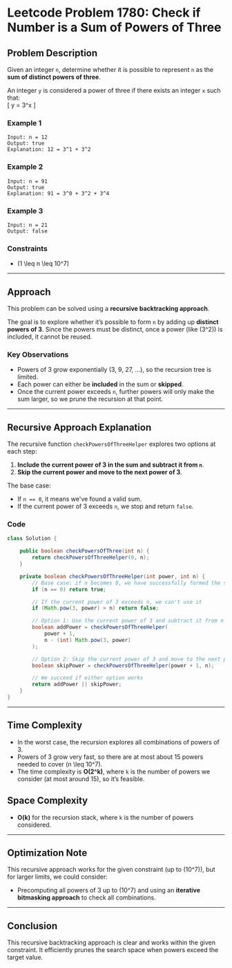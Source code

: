 # Leetcode Problem 1780: Check if Number is a Sum of Powers of Three

## Problem Description
Given an integer `n`, determine whether it is possible to represent `n` as the **sum of distinct powers of three**.

An integer `y` is considered a power of three if there exists an integer `x` such that:  
\[
y = 3^x 
\]

### Example 1
```
Input: n = 12
Output: true
Explanation: 12 = 3^1 + 3^2
```

### Example 2  
```
Input: n = 91
Output: true
Explanation: 91 = 3^0 + 3^2 + 3^4
```

### Example 3
```
Input: n = 21
Output: false
```

### Constraints
- \(1 \leq n \leq 10^7\)

---

## Approach

This problem can be solved using a **recursive backtracking approach**.

The goal is to explore whether it’s possible to form `n` by adding up **distinct powers of 3**. Since the powers must be distinct, once a power (like \(3^2\)) is included, it cannot be reused.

### Key Observations
- Powers of 3 grow exponentially (3, 9, 27, ...), so the recursion tree is limited.
- Each power can either be **included** in the sum or **skipped**.
- Once the current power exceeds `n`, further powers will only make the sum larger, so we prune the recursion at that point.

---

## Recursive Approach Explanation

The recursive function `checkPowersOfThreeHelper` explores two options at each step:
1. **Include the current power of 3 in the sum and subtract it from `n`**.
2. **Skip the current power and move to the next power of 3**.

The base case:
- If `n == 0`, it means we've found a valid sum.
- If the current power of 3 exceeds `n`, we stop and return `false`.

### Code
```java
class Solution {

    public boolean checkPowersOfThree(int n) {
        return checkPowersOfThreeHelper(0, n);
    }

    private boolean checkPowersOfThreeHelper(int power, int n) {
        // Base case: if n becomes 0, we have successfully formed the sum
        if (n == 0) return true;

        // If the current power of 3 exceeds n, we can't use it
        if (Math.pow(3, power) > n) return false;

        // Option 1: Use the current power of 3 and subtract it from n
        boolean addPower = checkPowersOfThreeHelper(
            power + 1,
            n - (int) Math.pow(3, power)
        );

        // Option 2: Skip the current power of 3 and move to the next power
        boolean skipPower = checkPowersOfThreeHelper(power + 1, n);

        // We succeed if either option works
        return addPower || skipPower;
    }
}
```

---

## Time Complexity
- In the worst case, the recursion explores all combinations of powers of 3.
- Powers of 3 grow very fast, so there are at most about 15 powers needed to cover \(n \leq 10^7\).
- The time complexity is **O(2^k)**, where `k` is the number of powers we consider (at most around 15), so it’s feasible.

## Space Complexity
- **O(k)** for the recursion stack, where `k` is the number of powers considered.

---

## Optimization Note
This recursive approach works for the given constraint (up to \(10^7\)), but for larger limits, we could consider:
- Precomputing all powers of 3 up to \(10^7\) and using an **iterative bitmasking approach** to check all combinations.

---

## Conclusion
This recursive backtracking approach is clear and works within the given constraint. It efficiently prunes the search space when powers exceed the target value.
